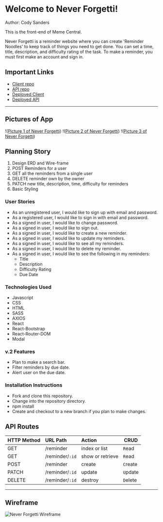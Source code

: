# Welcome to Never Forgetti!

Author: Cody Sanders

This is the front-end of Meme Central.

Never Forgetti is a reminder website where you can create 'Reminder Noodles' to keep track of things you need to get done. You can set a time, title, description, and difficulty rating of the task.
To make a reminder, you must first make an account and sign in.

## Important Links

  - [Client repo](https://github.com/sanderscody26/Reminder-React)
  - [API repo](https://github.com/sanderscody26/Reminder-server)
  - [Deployed Client]()
  - [Deployed API]()

***

## Pictures of App

!([Picture 1 of Never Forgetti](https://i.imgur.com/huxo3qw.png))
!([Picture 2 of Never Forgetti](https://i.imgur.com/JgRa1ec.png))
!([Picture 3 of Never Forgetti](https://i.imgur.com/99VqP7Z.png))

## Planning Story

1. Design ERD and Wire-frame
2. POST Reminders for a user
3. GET all the reminders from a single user
4. DELETE reminder own by the owner
5. PATCH new title, description, time, difficulty for reminders
6. Basic Styling

### User Stories

  - As an unregistered user, I would like to sign up with email and password.
  - As a registered user, I would like to sign in with email and password.
  - As a signed in user, I would like to change password.
  - As a signed in user, I would like to sign out.
  - As a signed in user, I would like to create a new reminder.
  - As a signed in user, I would like to update my reminders.
  - As a signed in user, I would like to see all my reminders.
  - As a signed in user, I would like to delete my reminder.
  - As a signed in user, I would like to see the following in my reminders:
    - Title
    - Description
    - Difficulty Rating
    - Due Date
  
### Technologies Used

- Javascript
- CSS
- HTML
- SASS
- AXIOS
- React
- React-Bootstrap
- React-Router-DOM
- Modal

### v.2 Features

 - Plan to make a search bar.
 - Filter reminders by due date.
 - Alert user on the due date.

### Installation Instructions

 - Fork and clone this repository.
 - Change into the repository directory.
 - npm install
 - Create and checkout to a new branch if you plan to make changes.

## API Routes
| HTTP Method   | URL Path     | Action           | CRUD     |
|:--------------|:-------------|:-----------------|----------|
| GET           | /reminder       | index or list    | `R`ead   |
| GET           | /reminder/`:id` | show or retrieve | `R`ead   |
| POST          | /reminder       | create           | `C`reate |
| PATCH         | /reminder/`:id` | update           | `U`pdate |
| DELETE        | /reminder/`:id` | destroy          | `D`elete |

***

## Wireframe
![Never Forgetti Wireframe](https://i.imgur.com/huxo3qw.png)